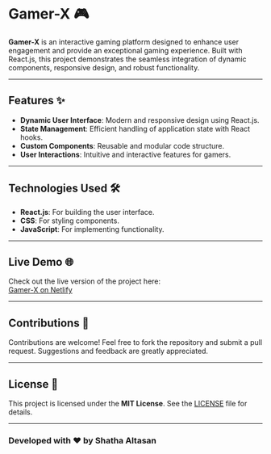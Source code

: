 # Gamer-X 🎮

**Gamer-X** is an interactive gaming platform designed to enhance user engagement and provide an exceptional gaming experience. Built with React.js, this project demonstrates the seamless integration of dynamic components, responsive design, and robust functionality.

---

## Features ✨

- **Dynamic User Interface**: Modern and responsive design using React.js.  
- **State Management**: Efficient handling of application state with React hooks.  
- **Custom Components**: Reusable and modular code structure.  
- **User Interactions**: Intuitive and interactive features for gamers.  

---

## Technologies Used 🛠️

- **React.js**: For building the user interface.  
- **CSS**: For styling components.  
- **JavaScript**: For implementing functionality.  

---

## Live Demo 🌐

Check out the live version of the project here:  
[Gamer-X on Netlify](https://gamer-x.netlify.app/)


---

## Contributions 🤝

Contributions are welcome! Feel free to fork the repository and submit a pull request. Suggestions and feedback are greatly appreciated.

---

## License 📄

This project is licensed under the **MIT License**. See the [LICENSE](LICENSE) file for details.

---

### Developed with ❤️ by Shatha Altasan
